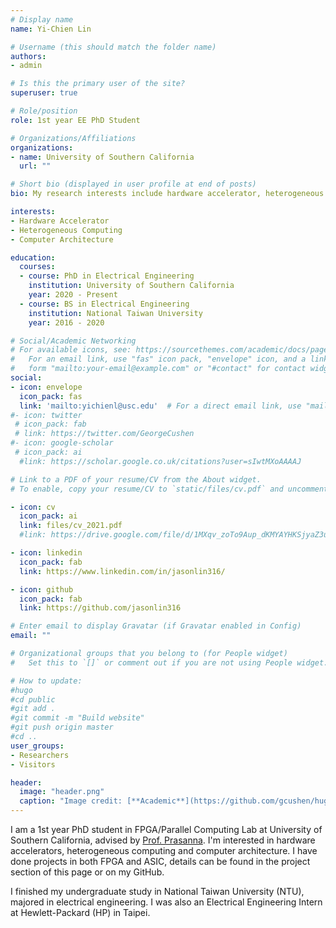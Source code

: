 ```yaml
---
# Display name
name: Yi-Chien Lin

# Username (this should match the folder name)
authors:
- admin

# Is this the primary user of the site?
superuser: true

# Role/position
role: 1st year EE PhD Student 

# Organizations/Affiliations
organizations:
- name: University of Southern California
  url: ""

# Short bio (displayed in user profile at end of posts)
bio: My research interests include hardware accelerator, heterogeneous computing and computer architecture.

interests:
- Hardware Accelerator
- Heterogeneous Computing
- Computer Architecture

education:
  courses:
  - course: PhD in Electrical Engineering
    institution: University of Southern California
    year: 2020 - Present
  - course: BS in Electrical Engineering
    institution: National Taiwan University
    year: 2016 - 2020

# Social/Academic Networking
# For available icons, see: https://sourcethemes.com/academic/docs/page-builder/#icons
#   For an email link, use "fas" icon pack, "envelope" icon, and a link in the
#   form "mailto:your-email@example.com" or "#contact" for contact widget.
social:
- icon: envelope
  icon_pack: fas
  link: 'mailto:yichienl@usc.edu'  # For a direct email link, use "mailto:test@example.org".
#- icon: twitter
 # icon_pack: fab
 # link: https://twitter.com/GeorgeCushen
#- icon: google-scholar
 # icon_pack: ai
  #link: https://scholar.google.co.uk/citations?user=sIwtMXoAAAAJ

# Link to a PDF of your resume/CV from the About widget.
# To enable, copy your resume/CV to `static/files/cv.pdf` and uncomment the lines below.

- icon: cv
  icon_pack: ai
  link: files/cv_2021.pdf
  #link: https://drive.google.com/file/d/1MXqv_zoTo9Aup_dKMYAYHKSjyaZ3uaAN/view?usp=sharing

- icon: linkedin
  icon_pack: fab
  link: https://www.linkedin.com/in/jasonlin316/

- icon: github
  icon_pack: fab
  link: https://github.com/jasonlin316

# Enter email to display Gravatar (if Gravatar enabled in Config)
email: ""

# Organizational groups that you belong to (for People widget)
#   Set this to `[]` or comment out if you are not using People widget.

# How to update:
#hugo
#cd public
#git add .
#git commit -m "Build website"
#git push origin master
#cd ..
user_groups:
- Researchers
- Visitors

header:
  image: "header.png"
  caption: "Image credit: [**Academic**](https://github.com/gcushen/hugo-academic/)"
---
```

I am a 1st year PhD student in FPGA/Parallel Computing Lab at University of Southern California, advised by [Prof. Prasanna](https://sites.usc.edu/prasanna/).
I'm interested in hardware accelerators, heterogeneous computing and computer architecture. I have done projects in both FPGA and ASIC, details can be found in the project section of this page or on my GitHub.

I finished my undergraduate study in National Taiwan University (NTU), majored in electrical engineering. I was also an Electrical Engineering Intern at Hewlett-Packard (HP) in Taipei.